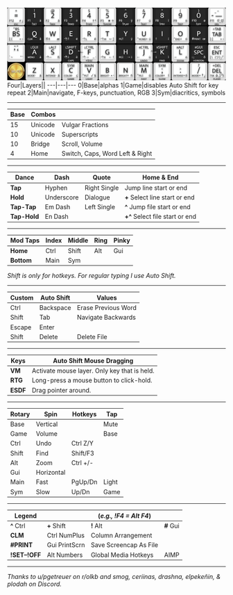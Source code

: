 ![MT3 Piano.png](https://github.com/WandersFar/Planck/blob/main/MT3%20Piano.png)
Four|Layers||
---|---|---
0|Base|alphas
1|Game|disables Auto Shift for key repeat
2|Main|navigate, F-keys, punctuation, RGB
3|Sym|diacritics, symbols
___
Base|Combos||
---|---|---
15|Unicode|Vulgar Fractions
10|Unicode|Superscripts
10|Bridge|Scroll, Volume
4|Home|Switch, Caps, Word Left & Right
___
Dance|Dash|Quote|Home & End
---|---|---|---
**Tap**|Hyphen|Right Single|Jump line start or end
**Hold**|Underscore|Dialogue|**+** Select line start or end
**Tap-Tap**|Em Dash|Left Single|**^** Jump file start or end
**Tap-Hold**|En Dash||**+^** Select file start or end
___
Mod Taps|Index|Middle|Ring|Pinky
---|---|---|---|---
**Home**|Ctrl|Shift|Alt|Gui
**Bottom**|Main|Sym

*Shift is only for hotkeys. For regular typing I use Auto Shift.*
___
Custom|Auto Shift|Values
---|---|---
Ctrl|Backspace|Erase Previous Word
Shift|Tab|Navigate Backwards
Escape|Enter
Shift|Delete|Delete File
___
Keys|Auto Shift Mouse Dragging
---|---
**VM**|Activate mouse layer. Only key that is held.
**RTG**|Long-press a mouse button to click-hold.
**ESDF**|Drag pointer around.
___
Rotary|Spin|Hotkeys|Tap
---|---|---|---
Base|Vertical||Mute
Game|Volume||Base
Ctrl|Undo|Ctrl Z/Y
Shift|Find|Shift/F3
Alt|Zoom|Ctrl +/-
Gui|Horizontal
Main|Fast|PgUp/Dn|Light
Sym|Slow|Up/Dn|Game
___
Legend||(*e.g., !F4 = Alt F4*)||
---|---|---|---
**^** Ctrl|**+** Shift|**!** Alt|**\#** Gui
**CLM**|Ctrl NumPlus|Column Arrangement
**\#PRINT**|Gui PrintScrn|Save Screencap As File
**!SET–!OFF**|Alt Numbers|Global Media Hotkeys|AIMP
___
*Thanks to u/pgetreuer on r/olkb and smog, ceriinas, drashna, elpekeñin, & plodah on Discord.*
